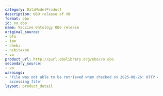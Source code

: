 ```yaml
---
category: DataModelProduct
description: OBO release of VO
format: obo
id: vo.obo
name: Vaccine Ontology OBO release
original_source:
- bfo
- iao
- chebi
- ncbitaxon
- vo
product_url: http://purl.obolibrary.org/obo/vo.obo
secondary_source:
- vo
warnings:
- 'File was not able to be retrieved when checked on 2025-08-26: HTTP 404 error when
  accessing file'
layout: product_detail
---
```

